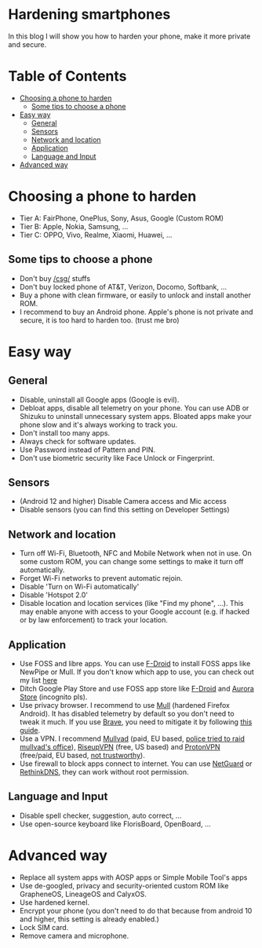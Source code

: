 # Hardening smartphones
In this blog I will show you how to harden your phone, make it more private and secure.

# Table of Contents
- [Choosing a phone to harden](#choosing-a-phone-to-harden)
    - [Some tips to choose a phone](#some-tips-to-choose-a-phone)
- [Easy way](#easy-way)
    - [General](#general)
    - [Sensors](#sensors)
    - [Network and location](#network-and-location)
    - [Application](#application)
    - [Language and Input](#language-and-input)
- [Advanced way](#advanced-way)

# Choosing a phone to harden
- Tier A: FairPhone, OnePlus, Sony, Asus, Google (Custom ROM)
- Tier B: Apple, Nokia, Samsung, ...
- Tier C: OPPO, Vivo, Realme, Xiaomi, Huawei, ...
## Some tips to choose a phone
- Don't buy [/csg/](https://wiki.installgentoo.com/wiki/Chink_Shit_General) stuffs
- Don't buy locked phone of AT&T, Verizon, Docomo, Softbank, ...
- Buy a phone with clean firmware, or easily to unlock and install another ROM.
- I recommend to buy an Android phone. Apple's phone is not private and secure, it is too hard to harden too. (trust me bro)

# Easy way
## General
- Disable, uninstall all Google apps (Google is evil).
- Debloat apps, disable all telemetry on your phone. You can use ADB or Shizuku to uninstall unnecessary system apps. Bloated apps make your phone slow and it's always working to track you.
- Don't install too many apps.
- Always check for software updates.
- Use Password instead of Pattern and PIN.
- Don't use biometric security like Face Unlock or Fingerprint.

## Sensors
- (Android 12 and higher) Disable Camera access and Mic access
- Disable sensors (you can find this setting on Developer Settings)

## Network and location
- Turn off Wi-Fi, Bluetooth, NFC and Mobile Network when not in use. On some custom ROM, you can change some settings to make it turn off automatically.
- Forget Wi-Fi networks to prevent automatic rejoin.
- Disable 'Turn on Wi-Fi automatically'
- Disable 'Hotspot 2.0'
- Disable location and location services (like "Find my phone", ...). This may enable anyone with access to your Google account (e.g. if hacked or by law enforcement) to track your location.

## Application
- Use FOSS and libre apps. You can use [F-Droid](https://f-droid.org/) to install FOSS apps like NewPipe or Mull. If you don't know which app to use, you can check out my list [here](https://github.com/p3nguin-kun/blogs/blob/main/android-apps-i-use.md)
- Ditch Google Play Store and use FOSS app store like [F-Droid](https://f-droid.org/) and [Aurora Store](https://f-droid.org/packages/com.aurora.store/) (incognito pls).
- Use privacy browser. I recommend to use [Mull](https://f-droid.org/packages/us.spotco.fennec_dos/) (hardened Firefox Android). It has disabled telemetry by default so you don't need to tweak it much. If you use [Brave](https://brave.com/), you need to mitigate it by following [this guide](https://github.com/p3nguin-kun/blogs/blob/main/mitigate-brave.md).
- Use a VPN. I recommend [Mullvad](https://mullvad.net/en) (paid, EU based, [police tried to raid mullvad's office](https://www.theverge.com/2023/4/21/23692580/mullvad-vpn-raid-sweden-police)), [RiseupVPN](https://riseup.net) (free, US based) and [ProtonVPN](https://proton.me) (free/paid, EU based, [not trustworthy](https://www.youtube.com/watch?v=QCx_G_R0UmQ)).
- Use firewall to block apps connect to internet. You can use [NetGuard](https://netguard.me/) or [RethinkDNS](https://rethinkdns.com/), they can work without root permission.

## Language and Input
- Disable spell checker, suggestion, auto correct, ...
- Use open-source keyboard like FlorisBoard, OpenBoard, ...

# Advanced way
- Replace all system apps with AOSP apps or Simple Mobile Tool's apps
- Use de-googled, privacy and security-oriented custom ROM like GrapheneOS, LineageOS and CalyxOS.
- Use hardened kernel.
- Encrypt your phone (you don't need to do that because from android 10 and higher, this setting is already enabled.)
- Lock SIM card.
- Remove camera and microphone.
